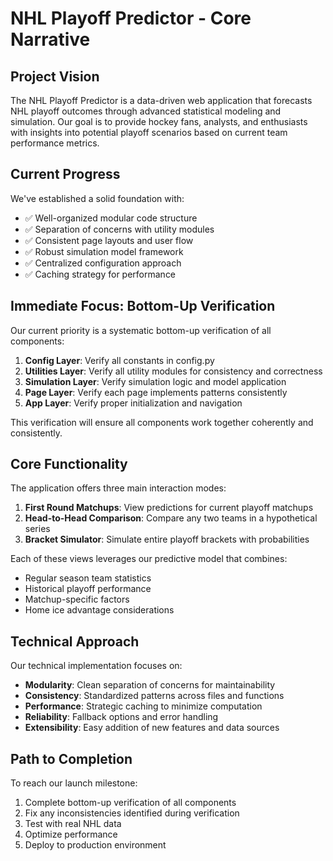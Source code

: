 # NHL Playoff Predictor - Core Narrative

## Project Vision
The NHL Playoff Predictor is a data-driven web application that forecasts NHL playoff outcomes through advanced statistical modeling and simulation. Our goal is to provide hockey fans, analysts, and enthusiasts with insights into potential playoff scenarios based on current team performance metrics.

## Current Progress
We've established a solid foundation with:
- ✅ Well-organized modular code structure
- ✅ Separation of concerns with utility modules
- ✅ Consistent page layouts and user flow
- ✅ Robust simulation model framework
- ✅ Centralized configuration approach
- ✅ Caching strategy for performance

## Immediate Focus: Bottom-Up Verification
Our current priority is a systematic bottom-up verification of all components:
1. **Config Layer**: Verify all constants in config.py
2. **Utilities Layer**: Verify all utility modules for consistency and correctness
3. **Simulation Layer**: Verify simulation logic and model application
4. **Page Layer**: Verify each page implements patterns consistently
5. **App Layer**: Verify proper initialization and navigation

This verification will ensure all components work together coherently and consistently.

## Core Functionality
The application offers three main interaction modes:
1. **First Round Matchups**: View predictions for current playoff matchups
2. **Head-to-Head Comparison**: Compare any two teams in a hypothetical series
3. **Bracket Simulator**: Simulate entire playoff brackets with probabilities

Each of these views leverages our predictive model that combines:
- Regular season team statistics
- Historical playoff performance
- Matchup-specific factors
- Home ice advantage considerations

## Technical Approach
Our technical implementation focuses on:
- **Modularity**: Clean separation of concerns for maintainability
- **Consistency**: Standardized patterns across files and functions
- **Performance**: Strategic caching to minimize computation
- **Reliability**: Fallback options and error handling
- **Extensibility**: Easy addition of new features and data sources

## Path to Completion
To reach our launch milestone:
1. Complete bottom-up verification of all components
2. Fix any inconsistencies identified during verification
3. Test with real NHL data
4. Optimize performance
5. Deploy to production environment